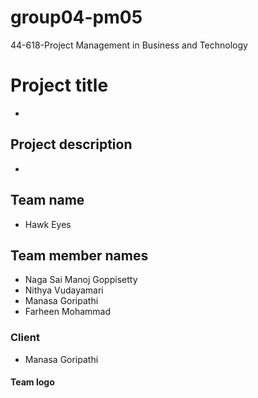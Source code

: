 # group04-pm05
44-618-Project Management in Business and Technology

 # Project title
 -
 ## Project description 
 -
 ## Team name 
 - Hawk Eyes
 ## Team member names 
 - Naga Sai Manoj Goppisetty
 - Nithya Vudayamari
 - Manasa Goripathi
 - Farheen Mohammad
 ### Client 
 - Manasa Goripathi
 #### Team logo
